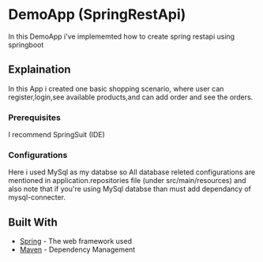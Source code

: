 # DemoApp (SpringRestApi)

In this DemoApp i've implememted how to create spring restapi using springboot

## Explaination

In this App i created one basic shopping scenario, where user can register,login,see available products,and can add order and see the orders.

### Prerequisites

I recommend SpringSuit (IDE)

### Configurations

Here i used MySql as my databse so All database releted configurations are mentioned in application.repositories file (under src/main/resources) and also note that if you're using MySql databse than must add dependancy of mysql-connecter.

## Built With

* [Spring](https://spring.io/guides/gs/rest-service/) - The web framework used
* [Maven](https://maven.apache.org/) - Dependency Management
